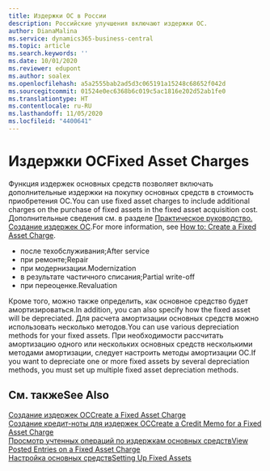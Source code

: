 ```yaml
---
title: Издержки ОС в России
description: Российские улучшения включают издержки ОС.
author: DianaMalina
ms.service: dynamics365-business-central
ms.topic: article
ms.search.keywords: ''
ms.date: 10/01/2020
ms.reviewer: edupont
ms.author: soalex
ms.openlocfilehash: a5a2555bab2ad5d3c065191a15248c68652f042d
ms.sourcegitcommit: 01524e0ec6368b6c019c5ac1816e202d52ab1fe0
ms.translationtype: HT
ms.contentlocale: ru-RU
ms.lasthandoff: 11/05/2020
ms.locfileid: "4400641"
---
```

# <a name="fixed-asset-charges"></a><span data-ttu-id="cfa91-103">Издержки ОС</span><span class="sxs-lookup"><span data-stu-id="cfa91-103">Fixed Asset Charges</span></span>

<span data-ttu-id="cfa91-104">Функция издержек основных средств позволяет включать дополнительные издержки на покупку основных средств в стоимость приобретения ОС.</span><span class="sxs-lookup"><span data-stu-id="cfa91-104">You can use fixed asset charges to include additional charges on the purchase of fixed assets in the fixed asset acquisition cost.</span></span> <span data-ttu-id="cfa91-105">Дополнительные сведения см. в разделе [Практическое руководство. Создание издержек ОС](how-to-create-a-fixed-asset-charge.md).</span><span class="sxs-lookup"><span data-stu-id="cfa91-105">For more information, see [How to: Create a Fixed Asset Charge](how-to-create-a-fixed-asset-charge.md).</span></span> 

- <span data-ttu-id="cfa91-106">после техобслуживания;</span><span class="sxs-lookup"><span data-stu-id="cfa91-106">After service</span></span>
- <span data-ttu-id="cfa91-107">при ремонте;</span><span class="sxs-lookup"><span data-stu-id="cfa91-107">Repair</span></span>
- <span data-ttu-id="cfa91-108">при модернизации.</span><span class="sxs-lookup"><span data-stu-id="cfa91-108">Modernization</span></span>
- <span data-ttu-id="cfa91-109">в результате частичного списания;</span><span class="sxs-lookup"><span data-stu-id="cfa91-109">Partial write-off</span></span>
- <span data-ttu-id="cfa91-110">при переоценке.</span><span class="sxs-lookup"><span data-stu-id="cfa91-110">Revaluation</span></span>

<span data-ttu-id="cfa91-111">Кроме того, можно также определить, как основное средство будет амортизироваться.</span><span class="sxs-lookup"><span data-stu-id="cfa91-111">In addition, you can also specify how the fixed asset will be depreciated.</span></span> <span data-ttu-id="cfa91-112">Для расчета амортизации основных средств можно использовать несколько методов.</span><span class="sxs-lookup"><span data-stu-id="cfa91-112">You can use various depreciation methods for your fixed assets.</span></span> <span data-ttu-id="cfa91-113">При необходимости рассчитать амортизацию одного или нескольких основных средств несколькими методами амортизации, следует настроить методы амортизации ОС.</span><span class="sxs-lookup"><span data-stu-id="cfa91-113">If you want to depreciate one or more fixed assets by several depreciation methods, you must set up multiple fixed asset depreciation methods.</span></span>

## <a name="see-also"></a><span data-ttu-id="cfa91-114">См. также</span><span class="sxs-lookup"><span data-stu-id="cfa91-114">See Also</span></span>

[<span data-ttu-id="cfa91-115">Создание издержек ОС</span><span class="sxs-lookup"><span data-stu-id="cfa91-115">Create a Fixed Asset Charge</span></span>](How-to-Create-a-Fixed-Asset-Charge.md)  
[<span data-ttu-id="cfa91-116">Создание кредит-ноты для издержек ОС</span><span class="sxs-lookup"><span data-stu-id="cfa91-116">Create a Credit Memo for a Fixed Asset Charge</span></span>](How-to-Create-a-Credit-Memo-for-a-Fixed-Asset-Charge.md)  
[<span data-ttu-id="cfa91-117">Просмотр учтенных операций по издержкам основных средств</span><span class="sxs-lookup"><span data-stu-id="cfa91-117">View Posted Entries on a Fixed Asset Charge</span></span>](How-to-View-Posted-Entries-on-a-Fixed-Asset-Charge.md)  
[<span data-ttu-id="cfa91-118">Настройка основных средств</span><span class="sxs-lookup"><span data-stu-id="cfa91-118">Setting Up Fixed Assets</span></span>](../../fa-setup.md)  
